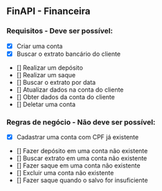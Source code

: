 ## FinAPI - Financeira

### Requisitos - Deve ser possível:
- [x] Criar uma conta
- [x] Buscar o extrato bancário do cliente
- [] Realizar um depósito
- [] Realizar um saque
- [] Buscar o extrato por data
- [] Atualizar dados na conta do cliente
- [] Obter dados da conta do cliente
- [] Deletar uma conta

### Regras de negócio - Não deve ser possível:
- [x] Cadastrar uma conta com CPF já existente
- [] Fazer depósito em uma conta não existente
- [] Buscar extrato em uma conta não existente
- [] Fazer saque em uma conta não existente
- [] Excluir uma conta não existente
- [] Fazer saque quando o salvo for insuficiente